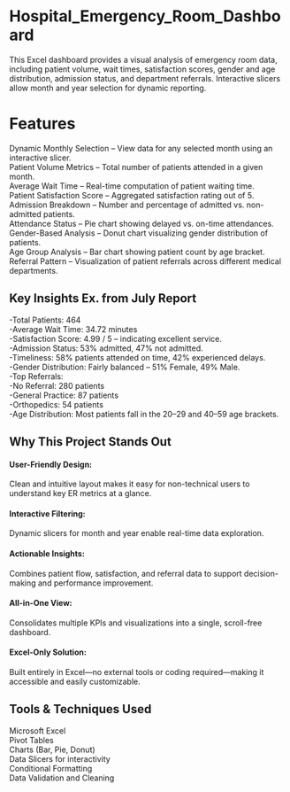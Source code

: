 # Hospital_Emergency_Room_Dashboard
This Excel dashboard provides a visual analysis of emergency room data, including patient volume, wait times, satisfaction scores, gender and age distribution, admission status, and department referrals. Interactive slicers allow month and year selection for dynamic reporting.

# Features
Dynamic Monthly Selection – View data for any selected month using an interactive slicer. <br>
Patient Volume Metrics – Total number of patients attended in a given month.<br>
Average Wait Time – Real-time computation of patient waiting time.<br>
Patient Satisfaction Score – Aggregated satisfaction rating out of 5.<br>
Admission Breakdown – Number and percentage of admitted vs. non-admitted patients.<br>
Attendance Status – Pie chart showing delayed vs. on-time attendances.<br>
Gender-Based Analysis – Donut chart visualizing gender distribution of patients.<br>
Age Group Analysis – Bar chart showing patient count by age bracket.<br>
Referral Pattern – Visualization of patient referrals across different medical departments.<br>

## Key Insights Ex. from July Report
-Total Patients: 464 <br>
-Average Wait Time: 34.72 minutes <br>
-Satisfaction Score: 4.99 / 5 – indicating excellent service. <br>
-Admission Status: 53% admitted, 47% not admitted. <br>
-Timeliness: 58% patients attended on time, 42% experienced delays. <br>
-Gender Distribution: Fairly balanced – 51% Female, 49% Male. <br>
-Top Referrals:<br>
-No Referral: 280 patients<br>
-General Practice: 87 patients<br>
-Orthopedics: 54 patients<br>
-Age Distribution: Most patients fall in the 20–29 and 40–59 age brackets.<br>

## Why This Project Stands Out
#### User-Friendly Design:
Clean and intuitive layout makes it easy for non-technical users to understand key ER metrics at a glance.<br>
#### Interactive Filtering:
Dynamic slicers for month and year enable real-time data exploration.<br>
#### Actionable Insights: 
Combines patient flow, satisfaction, and referral data to support decision-making and performance improvement.<br>
#### All-in-One View:
Consolidates multiple KPIs and visualizations into a single, scroll-free dashboard.<br>
#### Excel-Only Solution:
Built entirely in Excel—no external tools or coding required—making it accessible and easily customizable.<br>

## Tools & Techniques Used
Microsoft Excel<br>
Pivot Tables<br>
Charts (Bar, Pie, Donut)<br>
Data Slicers for interactivity<br>
Conditional Formatting<br>
Data Validation and Cleaning

